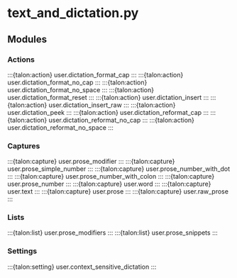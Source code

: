 # text_and_dictation.py

## Modules

### Actions

:::{talon:action} user.dictation_format_cap
:::
:::{talon:action} user.dictation_format_no_cap
:::
:::{talon:action} user.dictation_format_no_space
:::
:::{talon:action} user.dictation_format_reset
:::
:::{talon:action} user.dictation_insert
:::
:::{talon:action} user.dictation_insert_raw
:::
:::{talon:action} user.dictation_peek
:::
:::{talon:action} user.dictation_reformat_cap
:::
:::{talon:action} user.dictation_reformat_no_cap
:::
:::{talon:action} user.dictation_reformat_no_space
:::

### Captures

:::{talon:capture} user.prose_modifier
:::
:::{talon:capture} user.prose_simple_number
:::
:::{talon:capture} user.prose_number_with_dot
:::
:::{talon:capture} user.prose_number_with_colon
:::
:::{talon:capture} user.prose_number
:::
:::{talon:capture} user.word
:::
:::{talon:capture} user.text
:::
:::{talon:capture} user.prose
:::
:::{talon:capture} user.raw_prose
:::

### Lists

:::{talon:list} user.prose_modifiers
:::
:::{talon:list} user.prose_snippets
:::

### Settings

:::{talon:setting} user.context_sensitive_dictation
:::
